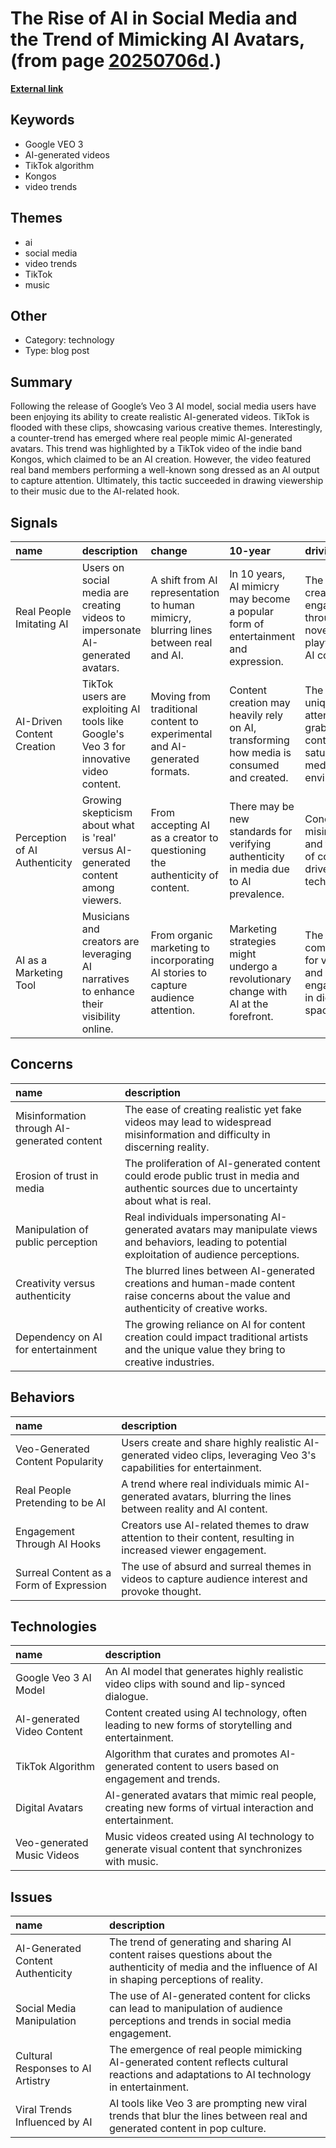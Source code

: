 # __The Rise of AI in Social Media and the Trend of Mimicking AI Avatars__, (from page [20250706d](https://kghosh.substack.com/p/20250706d).)

__[External link](https://arstechnica.com/ai/2025/05/real-tiktokers-are-pretending-to-be-veo-3-ai-creations-for-fun-attention/?ref=sentiers.media)__



## Keywords

* Google VEO 3
* AI-generated videos
* TikTok algorithm
* Kongos
* video trends

## Themes

* ai
* social media
* video trends
* TikTok
* music

## Other

* Category: technology
* Type: blog post

## Summary

Following the release of Google’s Veo 3 AI model, social media users have been enjoying its ability to create realistic AI-generated videos. TikTok is flooded with these clips, showcasing various creative themes. Interestingly, a counter-trend has emerged where real people mimic AI-generated avatars. This trend was highlighted by a TikTok video of the indie band Kongos, which claimed to be an AI creation. However, the video featured real band members performing a well-known song dressed as an AI output to capture attention. Ultimately, this tactic succeeded in drawing viewership to their music due to the AI-related hook.

## Signals

| name                          | description                                                                             | change                                                                               | 10-year                                                                                  | driving-force                                                                              |   relevancy |
|:------------------------------|:----------------------------------------------------------------------------------------|:-------------------------------------------------------------------------------------|:-----------------------------------------------------------------------------------------|:-------------------------------------------------------------------------------------------|------------:|
| Real People Imitating AI      | Users on social media are creating videos to impersonate AI-generated avatars.          | A shift from AI representation to human mimicry, blurring lines between real and AI. | In 10 years, AI mimicry may become a popular form of entertainment and expression.       | The desire for creativity and engagement through the novel and playful use of AI concepts. |           4 |
| AI-Driven Content Creation    | TikTok users are exploiting AI tools like Google's Veo 3 for innovative video content.  | Moving from traditional content to experimental and AI-generated formats.            | Content creation may heavily rely on AI, transforming how media is consumed and created. | The quest for unique and attention-grabbing content in a saturated media environment.      |           5 |
| Perception of AI Authenticity | Growing skepticism about what is 'real' versus AI-generated content among viewers.      | From accepting AI as a creator to questioning the authenticity of content.           | There may be new standards for verifying authenticity in media due to AI prevalence.     | Concern over misinformation and the quality of content driven by AI technology.            |           4 |
| AI as a Marketing Tool        | Musicians and creators are leveraging AI narratives to enhance their visibility online. | From organic marketing to incorporating AI stories to capture audience attention.    | Marketing strategies might undergo a revolutionary change with AI at the forefront.      | The increasing competition for visibility and engagement in digital spaces.                |           5 |

## Concerns

| name                                        | description                                                                                                                                        |
|:--------------------------------------------|:---------------------------------------------------------------------------------------------------------------------------------------------------|
| Misinformation through AI-generated content | The ease of creating realistic yet fake videos may lead to widespread misinformation and difficulty in discerning reality.                         |
| Erosion of trust in media                   | The proliferation of AI-generated content could erode public trust in media and authentic sources due to uncertainty about what is real.           |
| Manipulation of public perception           | Real individuals impersonating AI-generated avatars may manipulate views and behaviors, leading to potential exploitation of audience perceptions. |
| Creativity versus authenticity              | The blurred lines between AI-generated creations and human-made content raise concerns about the value and authenticity of creative works.         |
| Dependency on AI for entertainment          | The growing reliance on AI for content creation could impact traditional artists and the unique value they bring to creative industries.           |

## Behaviors

| name                                    | description                                                                                                          |
|:----------------------------------------|:---------------------------------------------------------------------------------------------------------------------|
| Veo-Generated Content Popularity        | Users create and share highly realistic AI-generated video clips, leveraging Veo 3's capabilities for entertainment. |
| Real People Pretending to be AI         | A trend where real individuals mimic AI-generated avatars, blurring the lines between reality and AI content.        |
| Engagement Through AI Hooks             | Creators use AI-related themes to draw attention to their content, resulting in increased viewer engagement.         |
| Surreal Content as a Form of Expression | The use of absurd and surreal themes in videos to capture audience interest and provoke thought.                     |

## Technologies

| name                       | description                                                                                               |
|:---------------------------|:----------------------------------------------------------------------------------------------------------|
| Google Veo 3 AI Model      | An AI model that generates highly realistic video clips with sound and lip-synced dialogue.               |
| AI-generated Video Content | Content created using AI technology, often leading to new forms of storytelling and entertainment.        |
| TikTok Algorithm           | Algorithm that curates and promotes AI-generated content to users based on engagement and trends.         |
| Digital Avatars            | AI-generated avatars that mimic real people, creating new forms of virtual interaction and entertainment. |
| Veo-generated Music Videos | Music videos created using AI technology to generate visual content that synchronizes with music.         |

## Issues

| name                              | description                                                                                                                                                |
|:----------------------------------|:-----------------------------------------------------------------------------------------------------------------------------------------------------------|
| AI-Generated Content Authenticity | The trend of generating and sharing AI content raises questions about the authenticity of media and the influence of AI in shaping perceptions of reality. |
| Social Media Manipulation         | The use of AI-generated content for clicks can lead to manipulation of audience perceptions and trends in social media engagement.                         |
| Cultural Responses to AI Artistry | The emergence of real people mimicking AI-generated content reflects cultural reactions and adaptations to AI technology in entertainment.                 |
| Viral Trends Influenced by AI     | AI tools like Veo 3 are prompting new viral trends that blur the lines between real and generated content in pop culture.                                  |